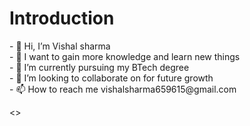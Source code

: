 <h1> Introduction </h1>
- 👋 Hi, I’m Vishal sharma <br>
- 👀 I want to gain more knowledge and learn new things <br>
- 🌱 I’m currently pursuing my BTech degree <br>
- 💞️ I’m looking to collaborate on for future growth <br>
- 📫 How to reach me vishalsharma659615@gmail.com <br>

<>
<!---
Vishal24102002/Vishal24102002 is a ✨ special ✨ repository because its `README.md` (this file) appears on your GitHub profile.
You can click the Preview link to take a look at your changes.
--->
